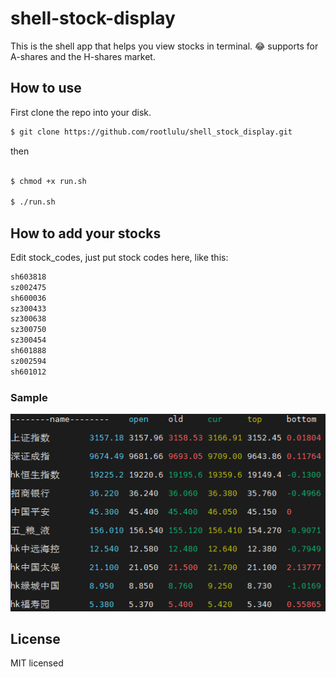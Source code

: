 # shell-stock-display
This is the shell app that helps you view stocks in terminal.
😂
supports for A-shares and the H-shares market.

## How to use

First clone the repo into your disk.

```bash
$ git clone https://github.com/rootlulu/shell_stock_display.git
```

then

```bash

$ chmod +x run.sh

$ ./run.sh
```

## How to add your stocks

Edit stock_codes, just put stock codes here, like this:
```bash
sh603818
sz002475
sh600036
sz300433
sz300638
sz300750
sz300454
sh601888
sz002594
sh601012
```

### Sample
![alt text](sample.png)

## License

MIT licensed

